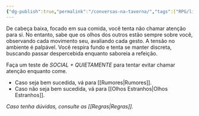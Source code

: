 ```yaml
---
{"dg-publish":true,"permalink":"/conversas-na-taverna/","tags":["RPG/livro-jogo/Aasthar/story-points"],"created":"2024-12-06T14:44:56.228-05:00","updated":"2025-01-08T16:14:25.669-05:00"}
---
```



De cabeça baixa, focado em sua comida, você tenta não chamar atenção para si. No entanto, sabe que os olhos dos outros estão sempre sobre você, observando cada movimento seu, avaliando cada gesto. A tensão no ambiente é palpável. Você respira fundo e tenta se manter discreta, buscando passar despercebida enquanto saboreia a refeição.

Faça um teste de *SOCIAL + QUIETAMENTE* para tentar evitar chamar atenção enquanto come.

- Caso seja bem sucedida, vá para [[Rumores\|Rumores]].
- Caso não seja bem sucedida, vá para [[Olhos Estranhos\|Olhos Estranhos]].

*Caso tenha dúvidas, consulte as [[Regras\|Regras]].*
